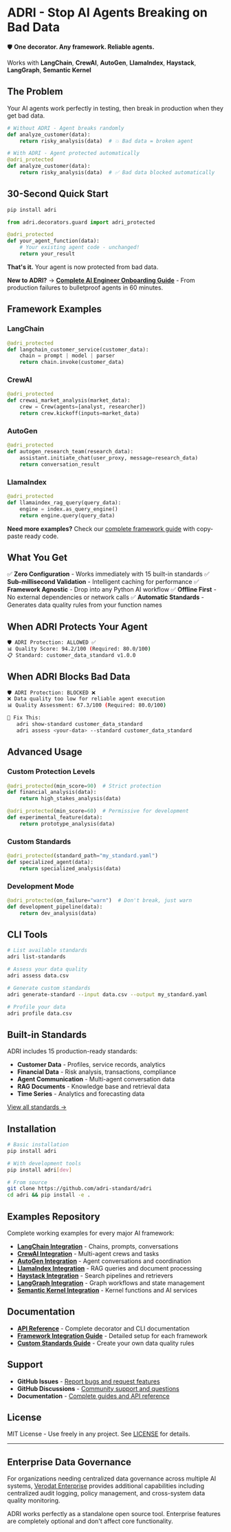 # ADRI - Stop AI Agents Breaking on Bad Data

🛡️ **One decorator. Any framework. Reliable agents.**

Works with **LangChain**, **CrewAI**, **AutoGen**, **LlamaIndex**, **Haystack**, **LangGraph**, **Semantic Kernel**

## The Problem

Your AI agents work perfectly in testing, then break in production when they get bad data.

```python
# Without ADRI - Agent breaks randomly
def analyze_customer(data):
    return risky_analysis(data)  # 💥 Bad data = broken agent
```

```python
# With ADRI - Agent protected automatically
@adri_protected
def analyze_customer(data):
    return risky_analysis(data)  # ✅ Bad data blocked automatically
```

## 30-Second Quick Start

```bash
pip install adri
```

```python
from adri.decorators.guard import adri_protected

@adri_protected
def your_agent_function(data):
    # Your existing agent code - unchanged!
    return your_result
```

**That's it.** Your agent is now protected from bad data.

**New to ADRI?** → [**Complete AI Engineer Onboarding Guide**](https://adri-standard.github.io/adri/ai-engineer-onboarding) - From production failures to bulletproof agents in 60 minutes.

## Framework Examples

### LangChain
```python
@adri_protected
def langchain_customer_service(customer_data):
    chain = prompt | model | parser
    return chain.invoke(customer_data)
```

### CrewAI
```python
@adri_protected
def crewai_market_analysis(market_data):
    crew = Crew(agents=[analyst, researcher])
    return crew.kickoff(inputs=market_data)
```

### AutoGen
```python
@adri_protected
def autogen_research_team(research_data):
    assistant.initiate_chat(user_proxy, message=research_data)
    return conversation_result
```

### LlamaIndex
```python
@adri_protected
def llamaindex_rag_query(query_data):
    engine = index.as_query_engine()
    return engine.query(query_data)
```

**Need more examples?** Check our [complete framework guide](https://adri-standard.github.io/adri/frameworks) with copy-paste ready code.

## What You Get

✅ **Zero Configuration** - Works immediately with 15 built-in standards
✅ **Sub-millisecond Validation** - Intelligent caching for performance
✅ **Framework Agnostic** - Drop into any Python AI workflow
✅ **Offline First** - No external dependencies or network calls
✅ **Automatic Standards** - Generates data quality rules from your function names

## When ADRI Protects Your Agent

```bash
🛡️ ADRI Protection: ALLOWED ✅
📊 Quality Score: 94.2/100 (Required: 80.0/100)
📋 Standard: customer_data_standard v1.0.0
```

## When ADRI Blocks Bad Data

```bash
🛡️ ADRI Protection: BLOCKED ❌
❌ Data quality too low for reliable agent execution
📊 Quality Assessment: 67.3/100 (Required: 80.0/100)

🔧 Fix This:
   adri show-standard customer_data_standard
   adri assess <your-data> --standard customer_data_standard
```

## Advanced Usage

### Custom Protection Levels
```python
@adri_protected(min_score=90)  # Strict protection
def financial_analysis(data):
    return high_stakes_analysis(data)

@adri_protected(min_score=60)  # Permissive for development
def experimental_feature(data):
    return prototype_analysis(data)
```

### Custom Standards
```python
@adri_protected(standard_path="my_standard.yaml")
def specialized_agent(data):
    return specialized_analysis(data)
```

### Development Mode
```python
@adri_protected(on_failure="warn")  # Don't break, just warn
def development_pipeline(data):
    return dev_analysis(data)
```

## CLI Tools

```bash
# List available standards
adri list-standards

# Assess your data quality
adri assess data.csv

# Generate custom standards
adri generate-standard --input data.csv --output my_standard.yaml

# Profile your data
adri profile data.csv
```

## Built-in Standards

ADRI includes 15 production-ready standards:

- **Customer Data** - Profiles, service records, analytics
- **Financial Data** - Risk analysis, transactions, compliance
- **Agent Communication** - Multi-agent conversation data
- **RAG Documents** - Knowledge base and retrieval data
- **Time Series** - Analytics and forecasting data

[View all standards →](adri-validator/adri/standards/bundled/)

## Installation

```bash
# Basic installation
pip install adri

# With development tools
pip install adri[dev]

# From source
git clone https://github.com/adri-standard/adri
cd adri && pip install -e .
```

## Examples Repository

Complete working examples for every major AI framework:

- **[LangChain Integration](https://adri-standard.github.io/adri/frameworks#langchain)** - Chains, prompts, conversations
- **[CrewAI Integration](https://adri-standard.github.io/adri/frameworks#crewai)** - Multi-agent crews and tasks
- **[AutoGen Integration](https://adri-standard.github.io/adri/frameworks#autogen)** - Agent conversations and coordination
- **[LlamaIndex Integration](https://adri-standard.github.io/adri/frameworks#llamaindex)** - RAG queries and document processing
- **[Haystack Integration](https://adri-standard.github.io/adri/frameworks#haystack)** - Search pipelines and retrievers
- **[LangGraph Integration](https://adri-standard.github.io/adri/frameworks#langgraph)** - Graph workflows and state management
- **[Semantic Kernel Integration](https://adri-standard.github.io/adri/frameworks#semantic-kernel)** - Kernel functions and AI services

## Documentation

- **[API Reference](docs/API_REFERENCE.md)** - Complete decorator and CLI documentation
- **[Framework Integration Guide](examples/README.md)** - Detailed setup for each framework
- **[Custom Standards Guide](docs/STANDALONE_ARCHITECTURE.md)** - Create your own data quality rules

## Support

- **GitHub Issues** - [Report bugs and request features](https://github.com/adri-standard/adri/issues)
- **GitHub Discussions** - [Community support and questions](https://github.com/adri-standard/adri/discussions)
- **Documentation** - [Complete guides and API reference](https://github.com/adri-standard/adri/blob/main/README.md)

## License

MIT License - Use freely in any project. See [LICENSE](LICENSE) for details.

---

## Enterprise Data Governance

For organizations needing centralized data governance across multiple AI systems, [Verodat Enterprise](https://verodat.com/adri-enterprise) provides additional capabilities including centralized audit logging, policy management, and cross-system data quality monitoring.

ADRI works perfectly as a standalone open source tool. Enterprise features are completely optional and don't affect core functionality.
